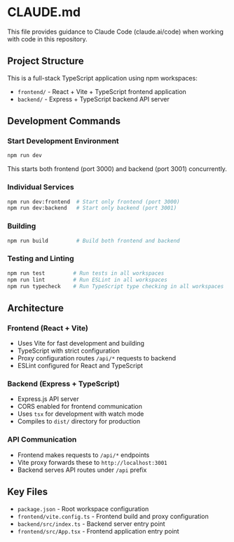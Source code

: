 # CLAUDE.md

This file provides guidance to Claude Code (claude.ai/code) when working with code in this repository.

## Project Structure

This is a full-stack TypeScript application using npm workspaces:

- `frontend/` - React + Vite + TypeScript frontend application
- `backend/` - Express + TypeScript backend API server

## Development Commands

### Start Development Environment
```bash
npm run dev
```
This starts both frontend (port 3000) and backend (port 3001) concurrently.

### Individual Services
```bash
npm run dev:frontend  # Start only frontend (port 3000)
npm run dev:backend   # Start only backend (port 3001)
```

### Building
```bash
npm run build         # Build both frontend and backend
```

### Testing and Linting
```bash
npm run test         # Run tests in all workspaces
npm run lint         # Run ESLint in all workspaces
npm run typecheck    # Run TypeScript type checking in all workspaces
```

## Architecture

### Frontend (React + Vite)
- Uses Vite for fast development and building
- TypeScript with strict configuration
- Proxy configuration routes `/api/*` requests to backend
- ESLint configured for React and TypeScript

### Backend (Express + TypeScript)
- Express.js API server
- CORS enabled for frontend communication
- Uses `tsx` for development with watch mode
- Compiles to `dist/` directory for production

### API Communication
- Frontend makes requests to `/api/*` endpoints
- Vite proxy forwards these to `http://localhost:3001`
- Backend serves API routes under `/api` prefix

## Key Files
- `package.json` - Root workspace configuration
- `frontend/vite.config.ts` - Frontend build and proxy configuration
- `backend/src/index.ts` - Backend server entry point
- `frontend/src/App.tsx` - Frontend application entry point